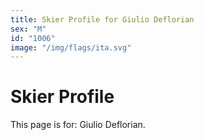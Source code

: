 ```yaml
---
title: Skier Profile for Giulio Deflorian
sex: "M"
id: "1006"
image: "/img/flags/ita.svg" 
---
```


# Skier Profile

This page is for: Giulio Deflorian.
    